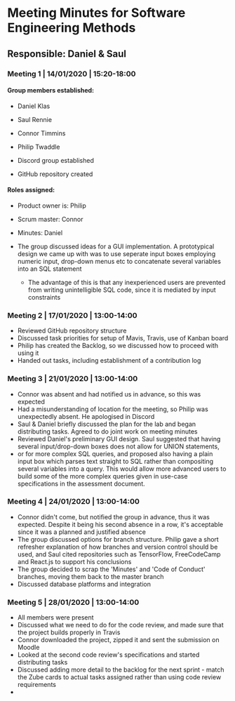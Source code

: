 # Meeting Minutes for Software Engineering Methods
## Responsible: Daniel & Saul

### Meeting 1 | 14/01/2020 | 15:20-18:00

#### Group members established:
  -	Daniel Klas
  -	Saul Rennie
  -	Connor Timmins
  -	Philip Twaddle

- Discord group established
- GitHub repository created 

#### Roles assigned:
-	Product owner is: Philip
-	Scrum master: Connor
-	Minutes: Daniel

- The group discussed ideas for a GUI implementation. A prototypical design we came up with was to use seperate input boxes employing 
numeric input, drop-down menus etc to concatenate several variables into an SQL statement
  - The advantage of this is that any inexperienced users are prevented from writing unintelligible SQL code, since it is mediated by input
constraints

### Meeting 2 | 17/01/2020 | 13:00-14:00

- Reviewed GitHub repository structure
- Discussed task priorities for setup of Mavis, Travis, use of Kanban board 
- Philip has created the Backlog, so we discussed how to proceed with using it
- Handed out tasks, including establishment of a contribution log

### Meeting 3 | 21/01/2020 | 13:00-14:00

- Connor was absent and had notified us in advance, so this was expected
- Had a misunderstanding of location for the meeting, so Philip was unexpectedly absent. He apologised in Discord
- Saul & Daniel briefly discussed the plan for the lab and began distributing tasks. Agreed to do joint work on meeting minutes
- Reviewed Daniel's preliminary GUI design. Saul suggested that having several input/drop-down boxes does not allow for UNION statements,
- or for more complex SQL queries, and proposed also having a plain input box which parses text straight to SQL rather than compositing several variables into a query. This would allow more advanced users to build some of the more complex queries given in use-case specifications in the assessment document.

### Meeting 4 | 24/01/2020 | 13:00-14:00

- Connor didn't come, but notified the group in advance, thus it was expected. Despite it being his second absence in a row, it's acceptable
since it was a planned and justified absence
- The group discussed options for branch structure. Philip gave a short refresher explanation of how branches and version control should be used, and Saul cited repositories such as TensorFlow, FreeCodeCamp and React.js to support his conclusions
- The group decided to scrap the 'Minutes' and 'Code of Conduct' branches, moving them back to the master branch
- Discussed database platforms and integration

### Meeting 5 | 28/01/2020 | 13:00-14:00

- All members were present
- Discussed what we need to do for the code review, and made sure that the project builds properly in Travis
- Connor downloaded the project, zipped it and sent the submission on Moodle
- Looked at the second code review's specifications and started distributing tasks
- Discussed adding more detail to the backlog for the next sprint - match the Zube cards to actual tasks assigned rather than 
using code review requirements
- 
